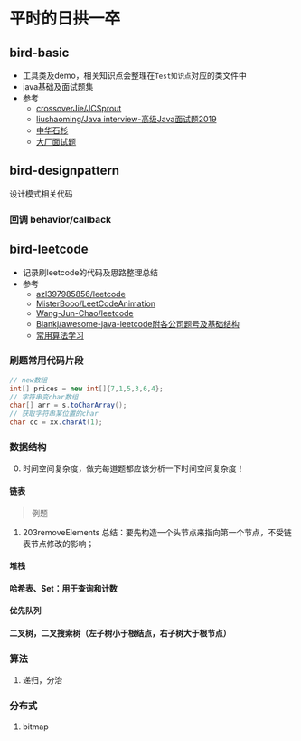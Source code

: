 # 平时的日拱一卒

## bird-basic
* 工具类及demo，相关知识点会整理在`Test知识点`对应的类文件中
* java基础及面试题集
* 参考
    * [crossoverJie/JCSprout](https://github.com/crossoverJie/JCSprout)
    * [liushaoming/Java interview-高级Java面试题2019](https://github.com/liushaoming/java-interview)
    * [中华石杉](https://github.com/shishan100/Java-Interview-Advanced)
    * [大厂面试题](https://github.com/0voice/interview_internal_reference)
    
## bird-designpattern
设计模式相关代码

### 回调 behavior/callback

    
## bird-leetcode
* 记录刷leetcode的代码及思路整理总结
* 参考
    * [azl397985856/leetcode](https://github.com/azl397985856/leetcode)
    * [MisterBooo/LeetCodeAnimation](https://github.com/MisterBooo/LeetCodeAnimation)
    * [Wang-Jun-Chao/leetcode](https://github.com/Wang-Jun-Chao/leetcode)
    * [Blankj/awesome-java-leetcode附各公司题号及基础结构](https://github.com/Blankj/awesome-java-leetcode)
    * [常用算法学习](https://algorithm.yuanbin.me/zh-hans/)

### 刷题常用代码片段
```java
// new数组
int[] prices = new int[]{7,1,5,3,6,4};
// 字符串变char数组
char[] arr = s.toCharArray();
// 获取字符串某位置的char
char cc = xx.charAt(1);

```

    
### 数据结构
0. 时间空间复杂度，做完每道题都应该分析一下时间空间复杂度！
#### 链表

> 例题

1. 203removeElements
总结：要先构造一个头节点来指向第一个节点，不受链表节点修改的影响；



#### 堆栈
#### 哈希表、Set：用于查询和计数  
#### 优先队列
#### 二叉树，二叉搜索树（左子树小于根结点，右子树大于根节点）

### 算法
1. 递归，分治



### 分布式
1. bitmap

